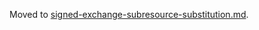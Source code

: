 Moved to [signed-exchange-subresource-substitution.md](./signed-exchange-subresource-substitution.md).
